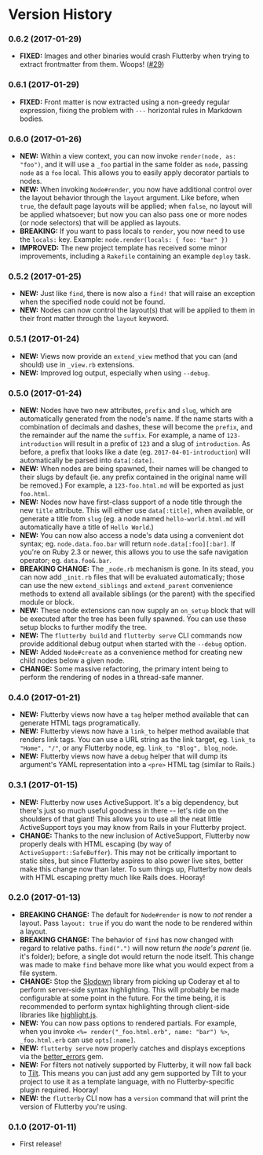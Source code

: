 # Version History

### 0.6.2 (2017-01-29)

- **FIXED:** Images and other binaries would crash Flutterby when trying to extract frontmatter from them. Woops! ([#29](https://github.com/hmans/flutterby/issues/29))


### 0.6.1 (2017-01-29)

- **FIXED:** Front matter is now extracted using a non-greedy regular expression, fixing the problem with `---` horizontal rules in Markdown bodies.


### 0.6.0 (2017-01-26)

- **NEW:** Within a view context, you can now invoke `render(node, as: "foo")`, and it will use a `_foo` partial in the same folder as `node`, passing `node` as a `foo` local. This allows you to easily apply decorator partials to nodes.
- **NEW:** When invoking `Node#render`, you now have additional control over the layout behavior through the `layout` argument. Like before, when `true`, the default page layouts will be applied; when `false`, no layout will be applied whatsoever; but now you can also pass one or more nodes (or node selectors) that will be applied as layouts.
- **BREAKING:** If you want to pass locals to `render`, you now need to use the `locals:` key. Example: `node.render(locals: { foo: "bar" })`
- **IMPROVED:** The new project template has received some minor improvements, including a `Rakefile` containing an example `deploy` task.


### 0.5.2 (2017-01-25)

- **NEW:** Just like `find`, there is now also a `find!` that will raise an exception when the specified node could not be found.
- **NEW:** Nodes can now control the layout(s) that will be applied to them in their front matter through the `layout` keyword.


### 0.5.1 (2017-01-24)

- **NEW:** Views now provide an `extend_view` method that you can (and should) use in `_view.rb` extensions.
- **NEW:** Improved log output, especially when using `--debug`.


### 0.5.0 (2017-01-24)

- **NEW:** Nodes have two new attributes, `prefix` and `slug`, which are automatically generated from the node's name. If the name starts with a combination of decimals and dashes, these will become the `prefix`, and the remainder auf the name the `suffix`. For example, a name of `123-introduction` will result in a prefix of `123` and a slug of `introduction`. As before, a prefix that looks like a date (eg. `2017-04-01-introduction`) will automatically be parsed into `data[:date]`.
- **NEW:** When nodes are being spawned, their names will be changed to their slugs by default (ie. any prefix contained in the original name will be removed.) For example, a `123-foo.html.md` will be exported as just `foo.html`.
- **NEW:** Nodes now have first-class support of a node title through the new `title` attribute. This will either use `data[:title]`, when available, or generate a title from `slug` (eg. a node named `hello-world.html.md` will automatically have a title of `Hello World`.)
- **NEW:** You can now also access a node's data using a convenient dot syntax; eg. `node.data.foo.bar` will return `node.data[:foo][:bar]`. If you're on Ruby 2.3 or newer, this allows you to use the safe navigation operator; eg. `data.foo&.bar`.
- **BREAKING CHANGE:** The `_node.rb` mechanism is gone. In its stead, you can now add `_init.rb` files that will be evaluated automatically; those can use the new `extend_siblings` and `extend_parent` convenience methods to extend all available siblings (or the parent) with the specified module or block.
- **NEW:** These node extensions can now supply an `on_setup` block that will be executed after the tree has been fully spawned. You can use these setup blocks to further modify the tree.
- **NEW:** The `flutterby build` and `flutterby serve` CLI commands now provide additional debug output when started with the `--debug` option.
- **NEW:** Added `Node#create` as a convenience method for creating new child nodes below a given node.
- **CHANGE:** Some massive refactoring, the primary intent being to perform the rendering of nodes in a thread-safe manner.


### 0.4.0 (2017-01-21)

- **NEW:** Flutterby views now have a `tag` helper method available that can generate HTML tags programatically.
- **NEW:** Flutterby views now have a `link_to` helper method available that renders link tags. You can use a URL string as the link target, eg. `link_to "Home", "/"`, or any Flutterby node, eg. `link_to "Blog", blog_node`.
- **NEW:** Flutterby views now have a `debug` helper that will dump its argument's YAML representation into a `<pre>` HTML tag (similar to Rails.)


### 0.3.1 (2017-01-15)

- **NEW:** Flutterby now uses ActiveSupport. It's a big dependency, but there's just so much useful goodness in there -- let's ride on the shoulders of that giant! This allows you to use all the neat little ActiveSupport toys you may know from Rails in your Flutterby project.
- **CHANGE:** Thanks to the new inclusion of ActiveSupport, Flutterby now properly deals with HTML escaping (by way of `ActiveSupport::SafeBuffer`). This may not be critically important to static sites, but since Flutterby aspires to also power live sites, better make this change now than later. To sum things up, Flutterby now deals with HTML escaping pretty much like Rails does. Hooray!


### 0.2.0 (2017-01-13)

- **BREAKING CHANGE:** The default for `Node#render` is now to _not_ render a layout. Pass `layout: true` if you do want the node to be rendered within a layout.
- **BREAKING CHANGE:** The behavior of `find` has now changed with regard to relative paths. `find(".")` will now return _the node's parent_ (ie. it's folder); before, a single dot would return the node itself. This change was made to make `find` behave more like what you would expect from a file system.
- **CHANGE:** Stop the [Slodown] library from picking up Coderay et al to perform server-side syntax highlighting. This will probably be made configurable at some point in the future. For the time being, it is recommended to perform syntax highlighting through client-side libraries like [highlight.js].
- **NEW:** You can now pass options to rendered partials. For example, when you invoke `<%= render("_foo.html.erb", name: "bar") %>`, `_foo.html.erb` can use `opts[:name]`.
- **NEW:** `flutterby serve` now properly catches and displays exceptions via the [better_errors](https://github.com/charliesome/better_errors) gem.
- **NEW:** For filters not natively supported by Flutterby, it will now fall back to [Tilt]. This means you can just add any gem supported by Tilt to your project to use it as a template language, with no Flutterby-specific plugin required. Hooray!
- **NEW:** the `flutterby` CLI now has a `version` command that will print the version of Flutterby you're using.


### 0.1.0 (2017-01-11)

- First release!




[Tilt]: https://github.com/rtomayko/tilt
[Slodown]: http://github.com/hmans/slodown
[highlight.js]: https://highlightjs.org/
